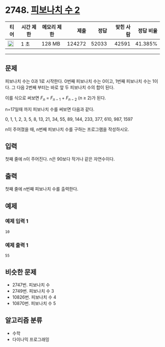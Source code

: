 # 2748. [피보나치 수 2](https://www.acmicpc.net/problem/2748)

| 티어 | 시간 제한 | 메모리 제한 | 제출 | 정답 | 맞힌 사람 | 정답 비율 |
|---|---|---|---:|---:|---:|---:|
| <img src="https://static.solved.ac/tier_small/5.svg" width="20px" /> | 1 초 | 128 MB | 124272 | 52033 | 42591 | 41.385% |

---

## 문제

피보나치 수는 0과 1로 시작한다. 0번째 피보나치 수는 0이고, 1번째 피보나치 수는 1이다. 그 다음 2번째 부터는 바로 앞 두 피보나치 수의 합이 된다.

이를 식으로 써보면 $F_{n}$ = $F_{n-1}$ + $F_{n-2}$
(n ≥ 2)가 된다.

n=17일때 까지 피보나치 수를 써보면 다음과 같다.

0, 1, 1, 2, 3, 5, 8, 13, 21, 34, 55, 89, 144, 233, 377, 610, 987, 1597

n이 주어졌을 때, n번째 피보나치 수를 구하는 프로그램을 작성하시오.

## 입력

첫째 줄에 n이 주어진다. n은 90보다 작거나 같은 자연수이다.

## 출력

첫째 줄에 n번째 피보나치 수를 출력한다.

## 예제

### 예제 입력 1

```
10
```

### 예제 출력 1

```
55
```

## 비슷한 문제

- 2747번. 피보나치 수
- 2749번. 피보나치 수 3
- 10826번. 피보나치 수 4
- 10870번. 피보나치 수 5

## 알고리즘 분류

- 수학
- 다이나믹 프로그래밍


